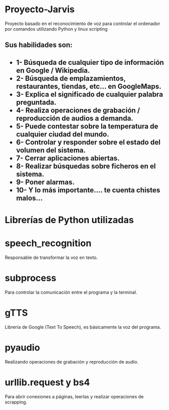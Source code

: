 # Proyecto-Jarvis

Proyecto basado en el reconocimiento de voz para controlar el ordenador por comandos utilizando Python y linux scripting

<h2>Sus habilidades son:<h2>
<ul>
  <li>1- Búsqueda de cualquier tipo de información en Google / Wikipedia.</li>
<li>2- Búsqueda de emplazamientos, restaurantes, tiendas, etc... en GoogleMaps.</li>
<li>3- Explica el significado de cualquier palabra preguntada.</li>
<li>4- Realiza operaciones de grabación / reproducción de audios a demanda.</li>
<li>5- Puede contestar sobre la temperatura de cualquier ciudad del mundo.</li>
<li>6- Controlar y responder sobre el estado del volumen del sistema.</li>
<li>7- Cerrar aplicaciones abiertas.</li>
<li>8- Realizar búsquedas sobre ficheros en el sistema.</li>
<li>9- Poner alarmas.</li>
<li>10- Y lo más importante.... te cuenta chistes malos...</li>
</ul>  


# Librerías de Python utilizadas 

# speech_recognition
Responsable de transformar la voz en texto.

# subprocess
Para controlar la comunicación entre el programa y la terminal.

# gTTS
Librería de Google (Text To Speech), es básicamente la voz del programa.

# pyaudio
Realizando operaciones de grabación y reproducción de audio.

# urllib.request y bs4
Para abrir conexiones a páginas, leerlas y realizar operaciones de scrapping.

